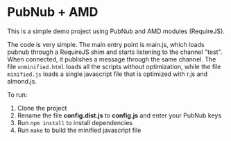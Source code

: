 PubNub + AMD
============

This is a simple demo project using PubNub and AMD modules (RequireJS).

The code is very simple. The main entry point is main.js, which loads pubnub through a RequireJS shim and starts listening to the channel "test". When connected, it publishes a message through the same channel. The file `unminified.html` loads all the scripts without optimization, while the file `minified.js` loads a single javascript file that is optimized with r.js and almond.js.

To run:

1. Clone the project
2. Rename the file **config.dist.js** to **config.js** and enter your PubNub keys
3. Run `npm install` to install dependencies
4. Run `make` to build the minified javascript file